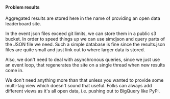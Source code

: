 #### Problem results

Aggregated results are stored here in the name of providing an open data 
leaderboard site.

In the event json files exceed git limits, we can store them in a public s3
bucket. In order to speed things up we can use simdjson and query parts of 
the JSON file we need. Such a simple database is fine since the results.json
files are quite small and just link out to where larger data is stored.

Also, we don't need to deal with asynchronous queries, since we just use
an event loop, that regenerates the site on a single thread when new
results come in.

We don't need anything more than that unless you wanted to provide some
multi-tag view which doesn't sound that useful. Folks can always
add different views as it's all open data, i.e. pushing out to BigQuery
like PyPi.